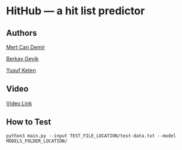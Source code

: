 # HitHub — a hit list predictor
## Authors

[Mert Can Demir](https://github.com/validatedev)

[Berkay Geyik](https://github.com/berkaygeyik)

[Yusuf Keten](https://github.com/yusufketen)

## Video

[Video Link](https://youtu.be/1CtOYxJ6PDc)

## How to Test
`python3 main.py --input TEST_FILE_LOCATION/test-data.txt --model MODELS_FOLDER_LOCATION/`
